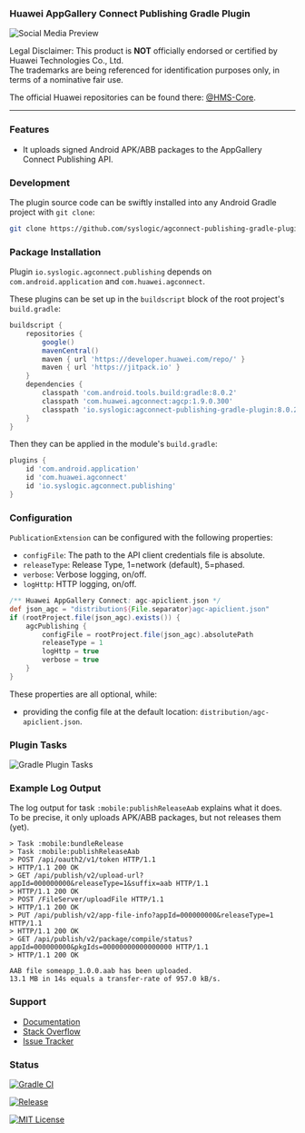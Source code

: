 ### Huawei AppGallery Connect Publishing Gradle Plugin

![Social Media Preview](https://raw.githubusercontent.com/syslogic/agconnect-publishing-gradle-plugin/master/screenshots/repository.png)

Legal Disclaimer: This product is **NOT** officially endorsed or certified by Huawei Technologies Co., Ltd.<br/>
The trademarks are being referenced for identification purposes only, in terms of a nominative fair use.

The official Huawei repositories can be found there: [@HMS-Core](https://github.com/orgs/HMS-Core/repositories).

 ---
### Features

 - It uploads signed Android APK/ABB packages to the AppGallery Connect Publishing API.

### Development

The plugin source code can be swiftly installed into any Android Gradle project with `git clone`:

````bash
git clone https://github.com/syslogic/agconnect-publishing-gradle-plugin.git ./buildSrc
````

### Package Installation

Plugin `io.syslogic.agconnect.publishing` depends on `com.android.application` and `com.huawei.agconnect`.

These plugins can be set up in the `buildscript` block of the root project's `build.gradle`:
````groovy
buildscript {
    repositories {
        google()
        mavenCentral()
        maven { url 'https://developer.huawei.com/repo/' }
        maven { url 'https://jitpack.io' }
    }
    dependencies {
        classpath 'com.android.tools.build:gradle:8.0.2'
        classpath 'com.huawei.agconnect:agcp:1.9.0.300'
        classpath 'io.syslogic:agconnect-publishing-gradle-plugin:8.0.2.25'
    }
}
````

Then they can be applied in the module's `build.gradle`:
````groovy
plugins {
    id 'com.android.application'
    id 'com.huawei.agconnect'
    id 'io.syslogic.agconnect.publishing'
}
````

### Configuration

`PublicationExtension` can be configured with the following properties:

 - `configFile`: The path to the API client credentials file is absolute.
 - `releaseType`: Release Type, 1=network (default), 5=phased.
 - `verbose`: Verbose logging, on/off.
 - `logHttp`: HTTP logging, on/off.

````groovy
/** Huawei AppGallery Connect: agc-apiclient.json */
def json_agc = "distribution${File.separator}agc-apiclient.json"
if (rootProject.file(json_agc).exists()) {
    agcPublishing {
        configFile = rootProject.file(json_agc).absolutePath
        releaseType = 1
        logHttp = true
        verbose = true
    }
}
````

These properties are all optional, while:

 - providing the config file at the default location: `distribution/agc-apiclient.json`.

### Plugin Tasks

![Gradle Plugin Tasks](https://raw.githubusercontent.com/syslogic/agconnect-publishing-gradle-plugin/master/screenshots/screenshot_01.png)

### Example Log Output

The log output for task `:mobile:publishReleaseAab` explains what it does.<br/>
To be precise, it only uploads APK/ABB packages, but not releases them (yet).

````
> Task :mobile:bundleRelease
> Task :mobile:publishReleaseAab
> POST /api/oauth2/v1/token HTTP/1.1
> HTTP/1.1 200 OK
> GET /api/publish/v2/upload-url?appId=000000000&releaseType=1&suffix=aab HTTP/1.1
> HTTP/1.1 200 OK
> POST /FileServer/uploadFile HTTP/1.1
> HTTP/1.1 200 OK
> PUT /api/publish/v2/app-file-info?appId=000000000&releaseType=1 HTTP/1.1
> HTTP/1.1 200 OK
> GET /api/publish/v2/package/compile/status?appId=000000000&pkgIds=00000000000000000 HTTP/1.1
> HTTP/1.1 200 OK

AAB file someapp_1.0.0.aab has been uploaded.
13.1 MB in 14s equals a transfer-rate of 957.0 kB/s.
````

### Support
- [Documentation](https://developer.huawei.com/consumer/en/doc/development/AppGallery-connect-References/agcapi-obtain_token-0000001158365043)
- [Stack Overflow](https://stackoverflow.com/questions/tagged/huawei-developers)
- [Issue Tracker](https://github.com/syslogic/agconnect-publishing-gradle-plugin/issues)

### Status

[![Gradle CI](https://github.com/syslogic/agconnect-publishing-gradle-plugin/actions/workflows/gradle.yml/badge.svg)](https://github.com/syslogic/agconnect-publishing-gradle-plugin/actions/workflows/gradle.yml)

[![Release](https://jitpack.io/v/syslogic/agconnect-publishing-gradle-plugin.svg)](https://jitpack.io/#io.syslogic/agconnect-publishing-gradle-plugin)

[![MIT License](https://img.shields.io/github/license/syslogic/agconnect-publishing-gradle-plugin)](https://github.com/syslogic/agconnect-publishing-gradle-plugin/blob/master/LICENSE)
